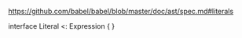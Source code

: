 https://github.com/babel/babel/blob/master/doc/ast/spec.md#literals

interface Literal <: Expression { }